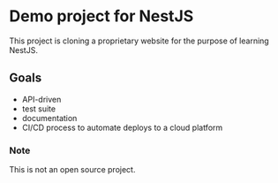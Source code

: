 # Demo project for NestJS

This project is cloning a proprietary website for the purpose of learning NestJS.

## Goals

- API-driven
- test suite
- documentation
- CI/CD process to automate deploys to a cloud platform

### Note

This is not an open source project.
